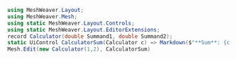 ﻿---
Title: "Calculator"
Abstract: "This the calculator."
Thumbnail: "images/thumbnail.jpg"
Published: "2024-10-24"
Authors:
  - "Roland Bürgi"
Tags:
  - "Calcultor"
---

```csharp --render calculator
using MeshWeaver.Layout;
using MeshWeaver.Mesh;
using static MeshWeaver.Layout.Controls;
using static MeshWeaver.Layout.EditorExtensions;
record Calculator(double Summand1, double Summand2);
static UiControl CalculatorSum(Calculator c) => Markdown($"**Sum**: {c.Summand1 + c.Summand2}");
Mesh.Edit(new Calculator(1,2), CalculatorSum)
```
